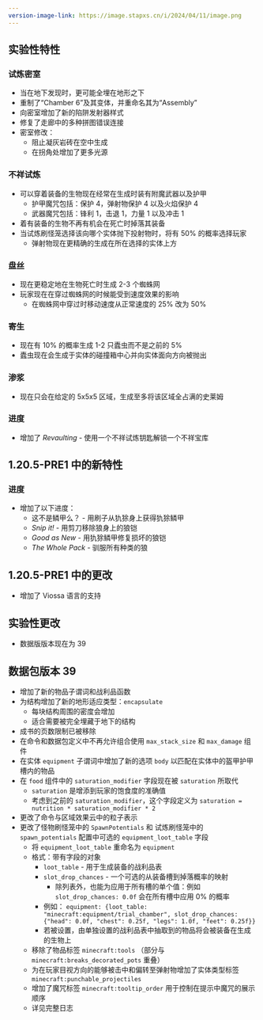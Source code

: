 ```yaml
---
version-image-link: https://image.stapxs.cn/i/2024/04/11/image.png
---
```

## 实验性特性
### 试炼密室
* 当在地下发现时，更可能全埋在地形之下
* 重制了“Chamber 6”及其变体，并重命名其为“Assembly”
* 向密室增加了新的陷阱发射器样式
* 修复了走廊中的多种拼图错误连接
* 密室修改：
    * 阻止凝灰岩砖在空中生成
    * 在拐角处增加了更多光源

### 不祥试炼
* 可以穿着装备的生物现在经常在生成时装有附魔武器以及护甲
    * 护甲魔咒包括：保护 4，弹射物保护 4 以及火焰保护 4
    * 武器魔咒包括：锋利 1，击退 1，力量 1 以及冲击 1
* 着有装备的生物不再有机会在死亡时掉落其装备
* 当试炼刷怪笼选择该向哪个实体抛下投射物时，将有 50% 的概率选择玩家
    * 弹射物现在更精确的生成在所在选择的实体上方

### 盘丝
* 现在更稳定地在生物死亡时生成 2-3 个蜘蛛网
* 玩家现在在穿过蜘蛛网的时候能受到速度效果的影响
    * 在蜘蛛网中穿过时移动速度从正常速度的 25% 改为 50%

### 寄生
* 现在有 10% 的概率生成 1-2 只蠹虫而不是之前的 5%
* 蠹虫现在会生成于实体的碰撞箱中心并向实体面向方向被抛出

### 渗浆
* 现在只会在给定的 5x5x5 区域，生成至多将该区域全占满的史莱姆

### 进度
* 增加了 *Revaulting* - 使用一个不祥试炼钥匙解锁一个不祥宝库

## 1.20.5-PRE1 中的新特性
### 进度
* 增加了以下进度：
    * 这不是鳞甲么？ - 用刷子从犰狳身上获得犰狳鳞甲
    * *Snip it!* - 用剪刀移除狼身上的狼铠
    * *Good as New* - 用犰狳鳞甲修复损坏的狼铠
    * *The Whole Pack* - 驯服所有种类的狼

## 1.20.5-PRE1 中的更改
* 增加了 Viossa 语言的支持

## 实验性更改
* 数据版版本现在为 39

## 数据包版本 39
* 增加了新的物品子谓词和战利品函数
* 为结构增加了新的地形适应类型：`encapsulate`
    * 每块结构周围的密度会增加
    * 适合需要被完全埋藏于地下的结构
* 成书的页数限制已被移除
* 在命令和数据包定义中不再允许组合使用 `max_stack_size` 和 `max_damage` 组件
* 在实体 `equipment` 子谓词中增加了新的选项 `body` 以匹配在实体中的盔甲护甲槽内的物品
* 在 `food` 组件中的 `saturation_modifier` 字段现在被 `saturation` 所取代
    * `saturation` 是增添到玩家的饱食度的准确值
    * 考虑到之前的 `saturation_modifier`，这个字段定义为 `saturation = nutrition * saturation_modifier * 2`
* 更改了命令与区域效果云中的粒子表示
* 更改了怪物刷怪笼中的 `SpawnPotentials` 和 试炼刷怪笼中的 `spawn_potentials` 配置中可选的 `equipment_loot_table` 字段
    * 将 `equipment_loot_table` 重命名为 `equipment`
    * 格式：带有字段的对象
        * `loot_table` - 用于生成装备的战利品表
        * `slot_drop_chances` - 一个可选的从装备槽到掉落概率的映射
            * 除列表外，也能为应用于所有槽的单个值：例如 `slot_drop_chances: 0.0f` 会在所有槽中应用 0% 的概率
        * 例如： `equipment: {loot_table: "minecraft:equipment/trial_chamber", slot_drop_chances: {"head": 0.0f, "chest": 0.25f, "legs": 1.0f, "feet": 0.25f}}`
        * 若被设置，由单独设置的战利品表中抽取到的物品将会被装备在生成的生物上
    * 移除了物品标签 `minecraft:tools` （部分与 `minecraft:breaks_decorated_pots` 重叠）
    * 为在玩家目视方向的能够被击中和偏转至弹射物增加了实体类型标签 `minecraft:punchable_projectiles`
    * 增加了魔咒标签 `minecraft:tooltip_order` 用于控制在提示中魔咒的展示顺序
    * 详见完整日志
